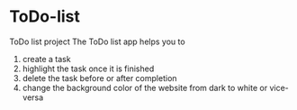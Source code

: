# ToDo-list
ToDo list project
The ToDo list app helps you to
  1. create a task
  2. highlight the task once it is finished
  3. delete the task before or after completion
  4. change the background color of the website from dark to white or vice-versa
